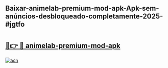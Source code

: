 ## Baixar-animelab-premium-mod-apk-Apk-sem-anúncios-desbloqueado-completamente-2025-#jgtfo

# <h2><a href="https://ainizakaria.my?title=animelab-premium-mod-apk&ref=20M">🔗👉 🔴 animelab-premium-mod-apk</a></h2>

[![acn](https://github.com/user-attachments/assets/0f9c940e-d8b0-45ae-aac7-cd30a18b3e1c)](https://ainizakaria.my?title=animelab-premium-mod-apk&ref=20M)

